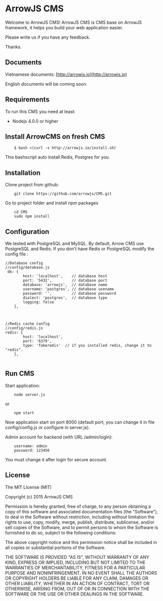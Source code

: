 ArrowJS CMS
==================

Welcome to ArrowJS CMS! ArrowJS CMS is CMS base on ArrowJS framework, it helps you build your web application easier.

Please write us if you have any feedback.

Thanks.

## Documents

Vietnamese documents:
[http://arrowjs.io](http://arrowjs.io)

English documents will be coming soon.

## Requirements

To run this CMS you need at least:

- Nodejs 4.0.0 or higher

## Install ArrowCMS on fresh CMS

```
    $ bash <(curl -s http://arrowjs.io/install.sh)

```

This bashscript auto install Redis, Postgres for you.

## Installation 

Clone project from github:

```
    git clone https://github.com/arrowjs/CMS.git
```

Go to project folder and install npm packages

```
    cd CMS
    sudo npm install
```
## Configuration

We tested with PostgreSQL and MySQL.
By default, Arrow CMS use PostgreSQL and Redis. If you don't have Redis or PostgreSQL modify the config file :


```
//Database config
//config/database.js
 db: {
        host: 'localhost',    // database host
        port: '5432',         // database port
        database: 'arrowjs',  // database name
        username: 'postgres', // database usename
        password: '',         // database password
        dialect: 'postgres',  // database type 
        logging: false
    },
    
```


```

//Redis cache config
//config/redis.js
redis: {
        host: 'localhost',
        port: '6379',
        type: 'fakeredis'  // if you installed redis, change it to "redis".
    },
    
```

## Run CMS

Start application:

```
    node server.js
```

or


```
    npm start
```

Now application start on port 8000 (default port, you can change it in file config/config.js or configure in server.js).

Admin account for backend (with URL /admin/login):

```
    username: admin
    password: 123456
```
You must change it after login for secure account.

## License

The MIT License (MIT)

Copyright (c) 2015 ArrowJS CMS

Permission is hereby granted, free of charge, to any person obtaining a copy
of this software and associated documentation files (the "Software"), to deal
in the Software without restriction, including without limitation the rights
to use, copy, modify, merge, publish, distribute, sublicense, and/or sell
copies of the Software, and to permit persons to whom the Software is
furnished to do so, subject to the following conditions:

The above copyright notice and this permission notice shall be included in
all copies or substantial portions of the Software.

THE SOFTWARE IS PROVIDED "AS IS", WITHOUT WARRANTY OF ANY KIND, EXPRESS OR
IMPLIED, INCLUDING BUT NOT LIMITED TO THE WARRANTIES OF MERCHANTABILITY,
FITNESS FOR A PARTICULAR PURPOSE AND NONINFRINGEMENT. IN NO EVENT SHALL THE
AUTHORS OR COPYRIGHT HOLDERS BE LIABLE FOR ANY CLAIM, DAMAGES OR OTHER
LIABILITY, WHETHER IN AN ACTION OF CONTRACT, TORT OR OTHERWISE, ARISING FROM,
OUT OF OR IN CONNECTION WITH THE SOFTWARE OR THE USE OR OTHER DEALINGS IN
THE SOFTWARE.